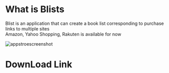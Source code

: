 # What is Blists
Blist is an application that can create a book list corresponding to purchase links to multiple sites  
Amazon, Yahoo Shopping, Rakuten is available for now

![appstroescreenshot](https://user-images.githubusercontent.com/20347995/38556091-658e3d22-3d03-11e8-9eb3-d8d7d31f5cdd.png)


# DownLoad Link
